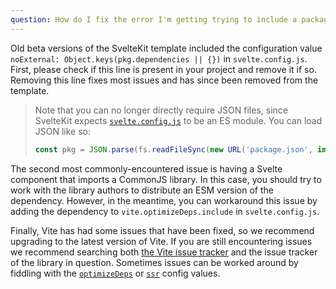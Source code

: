 ```yaml
---
question: How do I fix the error I'm getting trying to include a package?
---
```


Old beta versions of the SvelteKit template included the configuration value `noExternal: Object.keys(pkg.dependencies || {})` in `svelte.config.js`. First, please check if this line is present in your project and remove it if so. Removing this line fixes most issues and has since been removed from the template.

> Note that you can no longer directly require JSON files, since SvelteKit expects [`svelte.config.js`](/docs#configuration) to be an ES module. You can load JSON like so:
>
> ```js
> const pkg = JSON.parse(fs.readFileSync(new URL('package.json', import.meta.url), 'utf8'));
> ```

The second most commonly-encountered issue is having a Svelte component that imports a CommonJS library. In this case, you should try to work with the library authors to distribute an ESM version of the dependency. However, in the meantime, you can workaround this issue by adding the dependency to `vite.optimizeDeps.include` in `svelte.config.js`.

Finally, Vite has had some issues that have been fixed, so we recommend upgrading to the latest version of Vite. If you are still encountering issues we recommend searching both [the Vite issue tracker](https://github.com/vitejs/vite/issues) and the issue tracker of the library in question. Sometimes issues can be worked around by fiddling with the [`optimizeDeps`](https://vitejs.dev/config/#dep-optimization-options) or [`ssr`](https://vitejs.dev/config/#ssr-options) config values.
